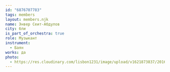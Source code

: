 ```yaml
---
id: "6876707783"
tags: members
layout: members.njk
name: Энвер Сеит-Абдулов
city: бли
is_part_of_orchestra: true
role: Музыкант
instrument:
  - Баян
works: да
photo:
  - https://res.cloudinary.com/lisbon1231/image/upload/v1621873837/2016-10-9-1_oiqmzj.jpg
---
```


